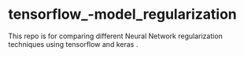 # tensorflow_-model_regularization
This repo is for comparing different Neural Network regularization techniques using tensorflow and keras .
